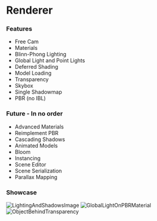 # Renderer

### Features
- Free Cam
- Materials
- Blinn-Phong Lighting
- Global Light and Point Lights
- Deferred Shading
- Model Loading
- Transparency
- Skybox
- Single Shadowmap
- PBR (no IBL)

### Future - In no order
- Advanced Materials
- Reimplement PBR
- Cascading Shadows
- Animated Models
- Bloom
- Instancing
- Scene Editor
- Scene Serialization
- Parallax Mapping

### Showcase
![LightingAndShadowsImage](https://github.com/ToastyNoodles/Renderer/assets/123197456/c4dc0d80-fc85-4a8c-85b8-7283672c3e3b)
![GlobalLightOnPBRMaterial](https://github.com/ToastyNoodles/Renderer/assets/123197456/f394090b-30b6-4f72-9e91-8e2cb1c64004)
![ObjectBehindTransparency](https://github.com/ToastyNoodles/Renderer/assets/123197456/b075313b-e842-405a-b0a1-12fa65d1e229)
